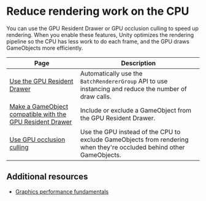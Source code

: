 # Reduce rendering work on the CPU

You can use the GPU Resident Drawer or GPU occlusion culling to speed up rendering. When you enable these features, Unity optimizes the rendering pipeline so the CPU has less work to do each frame, and the GPU draws GameObjects more efficiently.

|Page|Description|
|-|-|
|[Use the GPU Resident Drawer](gpu-resident-drawer.md)|Automatically use the `BatchRendererGroup` API to use instancing and reduce the number of draw calls.|
|[Make a GameObject compatible with the GPU Resident Drawer](make-object-compatible-gpu-rendering.md)|Include or exclude a GameObject from the GPU Resident Drawer.|
|[Use GPU occlusion culling](gpu-culling.md)|Use the GPU instead of the CPU to exclude GameObjects from rendering when they're occluded behind other GameObjects.|

## Additional resources

- [Graphics performance fundamentals](https://docs.unity3d.com/Manual/OptimizingGraphicsPerformance.html)
